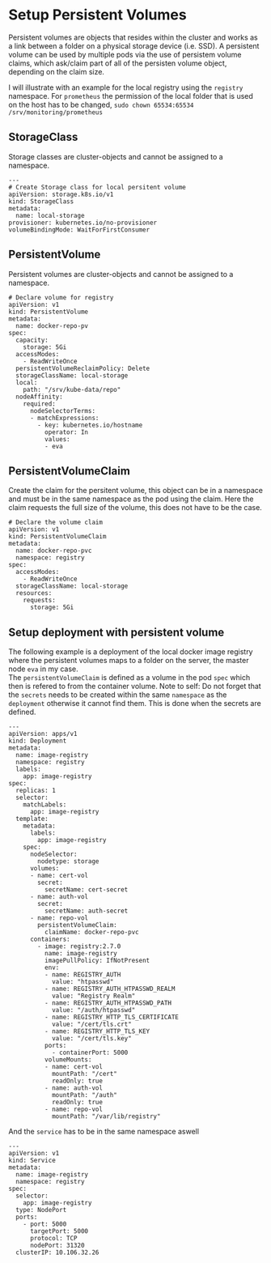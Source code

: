 # Setup Persistent Volumes
Persistent volumes are objects that resides within the cluster and works as a link between a folder on a physical storage device (i.e. SSD).
A persistent volume can be used by multiple pods via the use of persistem volume claims, which ask/claim part of all of the persisten volume object, depending on the claim size.

I will illustrate with an example for the local registry using the `registry` namespace.
For `prometheus` the permission of the local folder that is used on the host has to be changed, `sudo chown 65534:65534 /srv/monitoring/prometheus`
## StorageClass
Storage classes are cluster-objects and cannot be assigned to a namespace.
```
---
# Create Storage class for local persitent volume
apiVersion: storage.k8s.io/v1
kind: StorageClass
metadata:
  name: local-storage
provisioner: kubernetes.io/no-provisioner
volumeBindingMode: WaitForFirstConsumer
```
## PersistentVolume
Persistent volumes are cluster-objects and cannot be assigned to a namespace.
```
# Declare volume for registry
apiVersion: v1
kind: PersistentVolume
metadata:
  name: docker-repo-pv
spec:
  capacity:
    storage: 5Gi
  accessModes:
    - ReadWriteOnce
  persistentVolumeReclaimPolicy: Delete
  storageClassName: local-storage
  local:
    path: "/srv/kube-data/repo"
  nodeAffinity:
    required:
      nodeSelectorTerms:
      - matchExpressions:
        - key: kubernetes.io/hostname
          operator: In
          values:
          - eva
```

## PersistentVolumeClaim
Create the claim for the persitent volume, this object can be in a namespace and must be in the same namespace as the pod using the claim.
Here the claim requests the full size of the volume, this does not have to be the case.
```
# Declare the volume claim
apiVersion: v1
kind: PersistentVolumeClaim
metadata:
  name: docker-repo-pvc
  namespace: registry
spec:
  accessModes:
    - ReadWriteOnce
  storageClassName: local-storage
  resources:
    requests:
      storage: 5Gi
```
## Setup deployment with persistent volume

The following example is a deployment of the local docker image registry where the persistent volumes maps to a folder on the server, the master node `eva` in my case.\
The `persistentVolumeClaim` is defined as a volume in the pod `spec` which then is refered to from the container volume.
Note to self: Do not forget that the `secrets` needs to be created within the same `namespace` as the `deployment` otherwise it cannot find them. This is done when the secrets are defined.

```
---
apiVersion: apps/v1
kind: Deployment
metadata:
  name: image-registry
  namespace: registry
  labels:
    app: image-registry
spec:
  replicas: 1
  selector:
    matchLabels:
      app: image-registry
  template:
    metadata:
      labels:
        app: image-registry
    spec:
      nodeSelector:
        nodetype: storage
      volumes:
      - name: cert-vol
        secret:
          secretName: cert-secret
      - name: auth-vol
        secret:
          secretName: auth-secret
      - name: repo-vol
        persistentVolumeClaim:
          claimName: docker-repo-pvc
      containers:
        - image: registry:2.7.0
          name: image-registry
          imagePullPolicy: IfNotPresent
          env:
          - name: REGISTRY_AUTH
            value: "htpasswd"
          - name: REGISTRY_AUTH_HTPASSWD_REALM
            value: "Registry Realm"
          - name: REGISTRY_AUTH_HTPASSWD_PATH
            value: "/auth/htpasswd"
          - name: REGISTRY_HTTP_TLS_CERTIFICATE
            value: "/cert/tls.crt"
          - name: REGISTRY_HTTP_TLS_KEY
            value: "/cert/tls.key"
          ports:
            - containerPort: 5000
          volumeMounts:
          - name: cert-vol
            mountPath: "/cert"
            readOnly: true
          - name: auth-vol
            mountPath: "/auth"
            readOnly: true
          - name: repo-vol
            mountPath: "/var/lib/registry"
```

And the `service` has to be in the same namespace aswell

```
---
apiVersion: v1
kind: Service
metadata:
  name: image-registry
  namespace: registry
spec:
  selector:
    app: image-registry
  type: NodePort
  ports:
    - port: 5000
      targetPort: 5000
      protocol: TCP
      nodePort: 31320
  clusterIP: 10.106.32.26
```
